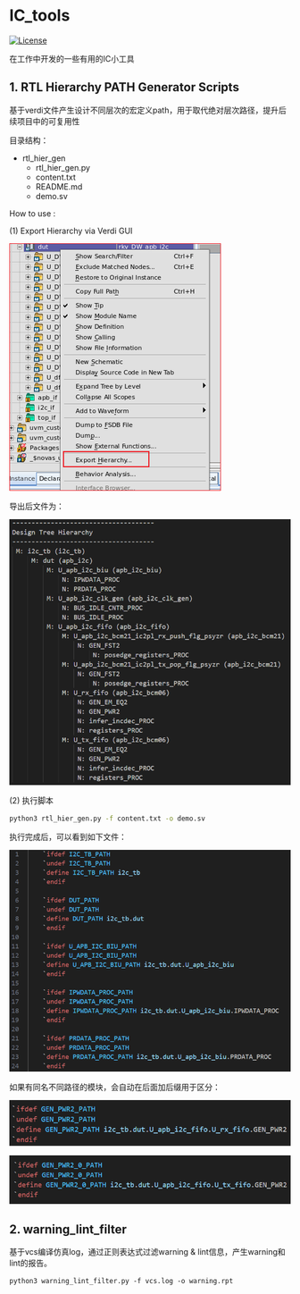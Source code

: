 # IC_tools

[![License](https://img.shields.io/badge/License-Apache%202.0-blue.svg)](https://opensource.org/licenses/Apache-2.0)

在工作中开发的一些有用的IC小工具

## 1. RTL Hierarchy PATH Generator Scripts

基于verdi文件产生设计不同层次的宏定义path，用于取代绝对层次路径，提升后续项目中的可复用性

目录结构：
- rtl_hier_gen
  - rtl_hier_gen.py
  - content.txt
  - README.md
  - demo.sv

How to use :

(1) Export Hierarchy via Verdi GUI

![image-20241211005723000](.assets/Figure_001)

导出后文件为：

![image-20241211010326953](.assets/Figure_002)

(2) 执行脚本

```bash
python3 rtl_hier_gen.py -f content.txt -o demo.sv
```

执行完成后，可以看到如下文件：

![image-20241211011017033](.assets/Figure_003)

如果有同名不同路径的模块，会自动在后面加后缀用于区分：

![image-20241211011517988](.assets/image-20241211011517988.png)

![image-20241211011547438](.assets/image-20241211011547438.png)

## 2. warning_lint_filter

基于vcs编译仿真log，通过正则表达式过滤warning & lint信息，产生warning和lint的报告。
```
python3 warning_lint_filter.py -f vcs.log -o warning.rpt
```